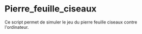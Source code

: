 # Pierre_feuille_ciseaux
Ce script permet de simuler le jeu du pierre feuille ciseaux contre l'ordinateur.